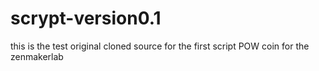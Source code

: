 scrypt-version0.1
=================

this is the test original cloned source for the first script POW coin for the zenmakerlab

